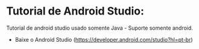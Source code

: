 # Tutorial de Android Studio:

Tutorial de android studio usado somente Java - Suporte somente android.

- Baixe o Android Studio (https://developer.android.com/studio?hl=pt-br)
